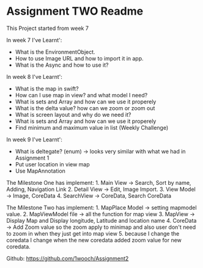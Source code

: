 
#  Assignment TWO Readme

This Project started from week 7

In week 7 I've Learnt':
 - What is the EnvironmentObject.
 - How to use Image URL and how to import it in app.
 - What is the Async and how to use it?

In week 8 I've Learnt':
 - What is the map in swift?
 - How can I use map in view? and what model I need?
 - What is sets and Array and how can we use it properely
 - What is the delta value? how can we zoom or zoom out
 - What is screen layout and why do we need it?
 - What is sets and Array and how can we use it properely
 - Find minimum and maximum value in list (Weekly Challenge)

In week 9 I've Learnt':
 - What is deltegate? (enum) -> looks very similar with what we had in Assignment 1
 - Put user location in view map
 - Use MapAnnotation



 
The Milestone One has implement: 
    1. Main View -> Search, Sort by name, Adding, Navigation Link
    2. Detail View -> Edit, Image Import.
    3. View Model -> Image, CoreData
    4. SearchView -> CoreData, Search CoreData 
    
The Milestone Two has implement: 
    1. MapPlace Model -> setting mapmodel value. 
    2. MapViewModel file -> all the function for map view 
    3. MapView -> Display Map and Display longitude, Latitude and location name
    4. CoreData -> Add Zoom value so the zoom apply to minimap and also user don't need to zoom in when they just get into map view
    5. because I change the coredata I change when the new coredata added zoom value for new coredata.
    


Github:
https://github.com/1wooch/Assignment2
